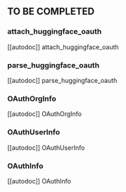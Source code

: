 ## TO BE COMPLETED

### attach_huggingface_oauth

[[autodoc]] attach_huggingface_oauth

### parse_huggingface_oauth

[[autodoc]] parse_huggingface_oauth

### OAuthOrgInfo

[[autodoc]] OAuthOrgInfo

### OAuthUserInfo

[[autodoc]] OAuthUserInfo

### OAuthInfo

[[autodoc]] OAuthInfo

